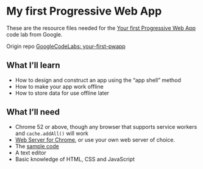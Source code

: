 # My first Progressive Web App

These are the resource files needed for the [Your first Progressive Web App](https://codelabs.developers.google.com/codelabs/your-first-pwapp/)
code lab from Google.

Origin repo [GoogleCodeLabs: your-first-pwapp](https://github.com/googlecodelabs/your-first-pwapp/)

## What I’ll learn
* How to design and construct an app using the “app shell” method
* How to make your app work offline
* How to store data for use offline later

## What I’ll need
* Chrome 52 or above, though any browser that supports service workers and `cache.addAll()` will work
* [Web Server for Chrome](https://chrome.google.com/webstore/detail/web-server-for-chrome/ofhbbkphhbklhfoeikjpcbhemlocgigb), or use your own web server of choice.
* The [sample code](https://github.com/googlecodelabs/your-first-pwapp/archive/master.zip)
* A text editor
* Basic knowledge of HTML, CSS and JavaScript
